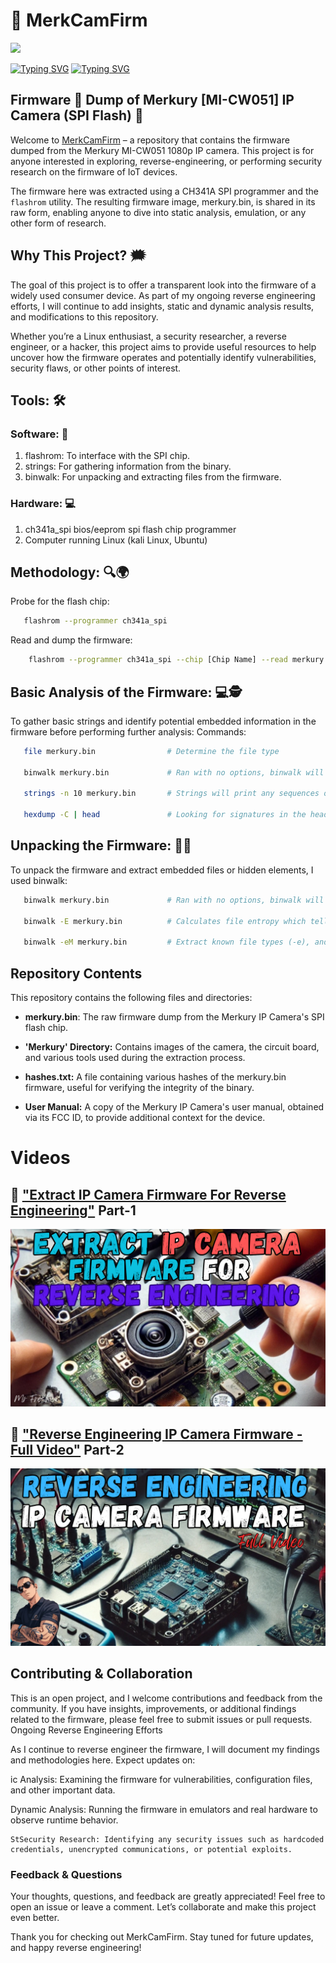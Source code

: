 # 📸 MerkCamFirm

<img src="https://capsule-render.vercel.app/api?type=waving&color=auto&height=300&section=header&text=Reverse%20Engineer&desc=IP%20Camera&animation=blinkingrender&fontSize=80" />

<a href="https://git.io/typing-svg"><img src="https://readme-typing-svg.demolab.com?font=Fira+Code&pause=1000&color=18ACF7&width=435&lines=Extract+IP+Camera+Firmware;For+Reverse+Engineering;" alt="Typing SVG" /></a>
<a href="https://git.io/typing-svg"><img src="https://readme-typing-svg.demolab.com?font=Fira+Code&pause=1000&color=F71818&width=435&lines=Extract+IP+Camera+Firmware...;For+Reverse+Engineering...;Reverse+Engineering...;IP+Camera+Firmware...;Runtime+Analysis+%26+Exploitation..." alt="Typing SVG" /></a>

## Firmware 💩 Dump of Merkury [MI-CW051] IP Camera (SPI Flash) 🔦

Welcome to [MerkCamFirm](https://github.com/DouglasFreshHabian/MerkCamFirm) – a repository that contains the firmware dumped from the Merkury MI-CW051 1080p IP camera. This project is for anyone interested in exploring, reverse-engineering, or performing security research on the firmware of IoT devices.

The firmware here was extracted using a CH341A SPI programmer and the `flashrom` utility. The resulting firmware image, merkury.bin, is shared in its raw form, enabling anyone to dive into static analysis, emulation, or any other form of research.

## Why This Project? 🗯

The goal of this project is to offer a transparent look into the firmware of a widely used consumer device. As part of my ongoing reverse engineering efforts, I will continue to add insights, static and dynamic analysis results, and modifications to this repository.

Whether you’re a Linux enthusiast, a security researcher, a reverse engineer, or a hacker, this project aims to provide useful resources to help uncover how the firmware operates and potentially identify vulnerabilities, security flaws, or other points of interest.

## Tools: 🛠

### Software: 💾
  1. flashrom:  To interface with the SPI chip.
  2. strings:   For gathering information from the binary.
  3. binwalk:   For unpacking and extracting files from the firmware.

### Hardware: 💻
  1. ch341a_spi bios/eeprom spi flash chip programmer
  2. Computer running Linux (kali Linux, Ubuntu)

## Methodology: 🔍🌍

Probe for the flash chip:
```bash
   flashrom --programmer ch341a_spi
```
Read and dump the firmware:
```bash
    flashrom --programmer ch341a_spi --chip [Chip Name] --read merkury.bin
```
## Basic Analysis of the Firmware: 💻🕵️  
To gather basic strings and identify potential embedded information in the firmware before performing further analysis:
Commands:
```bash
   file merkury.bin                # Determine the file type

   binwalk merkury.bin             # Ran with no options, binwalk will scan the image and print the results to the screen

   strings -n 10 merkury.bin       # Strings will print any sequences of "human-readable" characters, that are atleast 10 characters long (-n 10)

   hexdump -C | head               # Looking for signatures in the header
```
## Unpacking the Firmware: 🔐🌐
To unpack the firmware and extract embedded files or hidden elements, I used binwalk:
```bash
   binwalk merkury.bin             # Ran with no options, binwalk will scan the image and print the results to the screen

   binwalk -E merkury.bin          # Calculates file entropy which tells us whether the firmware is encrypted or not

   binwalk -eM merkury.bin         # Extract known file types (-e), and recursively scan extracted files (-M)
```  

## Repository Contents

This repository contains the following files and directories:
     
   - **merkury.bin**: The raw firmware dump from the Merkury IP Camera's SPI flash chip.
     
   - **'Merkury' Directory:** Contains images of the camera, the circuit board, and various tools used during the extraction process.

   - **hashes.txt:** A file containing various hashes of the merkury.bin firmware, useful for verifying the integrity of the binary.

   - **User Manual:** A copy of the Merkury IP Camera's user manual, obtained via its FCC ID, to provide additional context for the device.      

# Videos



## 🔗 ["Extract IP Camera Firmware For Reverse Engineering"](https://youtu.be/P7yIM5AozEg?feature=shared)  Part-1

<img src="https://github.com/DouglasFreshHabian/MerkCamFirm/blob/main/graphics/Extract-IP-Camera-Firmware-For-Reverse-Engineering.png" alt="Thumbnail1"/>



## 🔗 ["Reverse Engineering IP Camera Firmware - Full Video"](https://youtu.be/jVe67nDcmy8?feature=shared)  Part-2

<img src="https://github.com/DouglasFreshHabian/MerkCamFirm/blob/main/graphics/Reverse-Engineering-IP-Camera-Full-Video.png?raw=true" alt="Thumbnail1"/>


## Contributing & Collaboration

This is an open project, and I welcome contributions and feedback from the community. If you have insights, improvements, or additional findings related to the firmware, please feel free to submit issues or pull requests.
Ongoing Reverse Engineering Efforts

As I continue to reverse engineer the firmware, I will document my findings and methodologies here. Expect updates on:

ic Analysis: Examining the firmware for vulnerabilities, configuration files, and other important data.

  Dynamic Analysis: Running the firmware in emulators and real hardware to observe runtime behavior.
  
   
    StSecurity Research: Identifying any security issues such as hardcoded credentials, unencrypted communications, or potential exploits.

### Feedback & Questions

Your thoughts, questions, and feedback are greatly appreciated! Feel free to open an issue or leave a comment. Let’s collaborate and make this project even better.

Thank you for checking out MerkCamFirm. Stay tuned for future updates, and happy reverse engineering!








